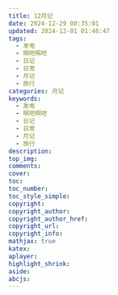 ```yaml
---
title: 12月记
date: 2024-12-29 00:35:01
updated: 2024-12-01 01:48:47
tags:
  - 发电
  - 啊吧啊吧
  - 日记
  - 日常
  - 月记
  - 旅行
categories: 月记
keywords:
  - 发电
  - 啊吧啊吧
  - 日记
  - 日常
  - 月记
  - 旅行
description: 
top_img:
comments:
cover:
toc:
toc_number:
toc_style_simple:
copyright:
copyright_author:
copyright_author_href:
copyright_url:
copyright_info:
mathjax: true
katex:
aplayer:
highlight_shrink:
aside:
abcjs:
---
```


